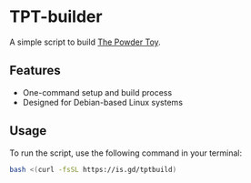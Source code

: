 # TPT-builder

A simple script to build [The Powder Toy](https://powdertoy.co.uk/).

## Features

- One-command setup and build process
- Designed for Debian-based Linux systems

## Usage

To run the script, use the following command in your terminal:

```bash
bash <(curl -fsSL https://is.gd/tptbuild)
